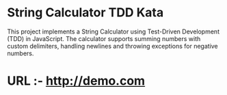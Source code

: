 # String Calculator TDD Kata

This project implements a String Calculator using Test-Driven Development (TDD) in JavaScript. The calculator supports summing numbers with custom delimiters, handling newlines and throwing exceptions for negative numbers.


# URL :- http://demo.com
